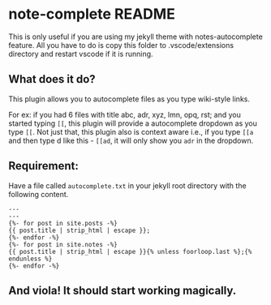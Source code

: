 # note-complete README

This is only useful if you are using my jekyll theme with notes-autocomplete feature. All you have to do is copy this folder to .vscode/extensions directory and restart vscode if it is running.

## What does it do?

This plugin allows you to autocomplete files as you type wiki-style links.

For ex: if you had 6 files with title abc, adr, xyz, lmn, opq, rst; and you started typing `[[`, this plugin will provide a autocomplete dropdown as you type `[[`. Not just that, this plugin also is context aware i.e., if you type `[[a` and then type d like this - `[[ad`, it will only show you `adr` in the dropdown.

## Requirement:

Have a file called `autocomplete.txt` in your jekyll root directory with the following content.

```liquid
---
---
{%- for post in site.posts -%}
{{ post.title | strip_html | escape }};
{%- endfor -%}
{%- for post in site.notes -%}
{{ post.title | strip_html | escape }}{% unless foorloop.last %};{% endunless %}
{%- endfor -%}
```

## And viola! It should start working magically.
